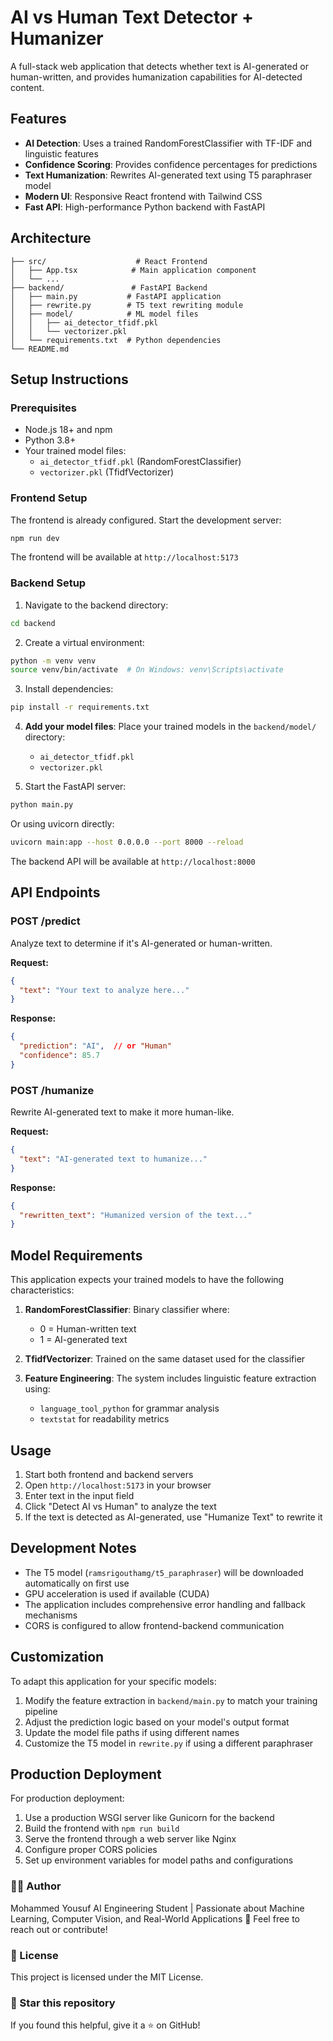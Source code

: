 
# AI vs Human Text Detector + Humanizer

A full-stack web application that detects whether text is AI-generated or human-written, and provides humanization capabilities for AI-detected content.

## Features

- **AI Detection**: Uses a trained RandomForestClassifier with TF-IDF and linguistic features
- **Confidence Scoring**: Provides confidence percentages for predictions
- **Text Humanization**: Rewrites AI-generated text using T5 paraphraser model
- **Modern UI**: Responsive React frontend with Tailwind CSS
- **Fast API**: High-performance Python backend with FastAPI

## Architecture

```
├── src/                    # React Frontend
│   ├── App.tsx            # Main application component
│   └── ...
├── backend/               # FastAPI Backend
│   ├── main.py           # FastAPI application
│   ├── rewrite.py        # T5 text rewriting module
│   ├── model/            # ML model files
│   │   ├── ai_detector_tfidf.pkl
│   │   └── vectorizer.pkl
│   └── requirements.txt  # Python dependencies
└── README.md
```

## Setup Instructions

### Prerequisites

- Node.js 18+ and npm
- Python 3.8+
- Your trained model files:
  - `ai_detector_tfidf.pkl` (RandomForestClassifier)
  - `vectorizer.pkl` (TfidfVectorizer)

### Frontend Setup

The frontend is already configured. Start the development server:

```bash
npm run dev
```

The frontend will be available at `http://localhost:5173`

### Backend Setup

1. Navigate to the backend directory:
```bash
cd backend
```

2. Create a virtual environment:
```bash
python -m venv venv
source venv/bin/activate  # On Windows: venv\Scripts\activate
```

3. Install dependencies:
```bash
pip install -r requirements.txt
```

4. **Add your model files**: Place your trained models in the `backend/model/` directory:
   - `ai_detector_tfidf.pkl`
   - `vectorizer.pkl`

5. Start the FastAPI server:
```bash
python main.py
```

Or using uvicorn directly:
```bash
uvicorn main:app --host 0.0.0.0 --port 8000 --reload
```

The backend API will be available at `http://localhost:8000`

## API Endpoints

### POST /predict
Analyze text to determine if it's AI-generated or human-written.

**Request:**
```json
{
  "text": "Your text to analyze here..."
}
```

**Response:**
```json
{
  "prediction": "AI",  // or "Human"
  "confidence": 85.7
}
```

### POST /humanize
Rewrite AI-generated text to make it more human-like.

**Request:**
```json
{
  "text": "AI-generated text to humanize..."
}
```

**Response:**
```json
{
  "rewritten_text": "Humanized version of the text..."
}
```

## Model Requirements

This application expects your trained models to have the following characteristics:

1. **RandomForestClassifier**: Binary classifier where:
   - 0 = Human-written text
   - 1 = AI-generated text

2. **TfidfVectorizer**: Trained on the same dataset used for the classifier

3. **Feature Engineering**: The system includes linguistic feature extraction using:
   - `language_tool_python` for grammar analysis
   - `textstat` for readability metrics

## Usage

1. Start both frontend and backend servers
2. Open `http://localhost:5173` in your browser
3. Enter text in the input field
4. Click "Detect AI vs Human" to analyze the text
5. If the text is detected as AI-generated, use "Humanize Text" to rewrite it

## Development Notes

- The T5 model (`ramsrigouthamg/t5_paraphraser`) will be downloaded automatically on first use
- GPU acceleration is used if available (CUDA)
- The application includes comprehensive error handling and fallback mechanisms
- CORS is configured to allow frontend-backend communication

## Customization

To adapt this application for your specific models:

1. Modify the feature extraction in `backend/main.py` to match your training pipeline
2. Adjust the prediction logic based on your model's output format
3. Update the model file paths if using different names
4. Customize the T5 model in `rewrite.py` if using a different paraphraser

## Production Deployment

For production deployment:

1. Use a production WSGI server like Gunicorn for the backend
2. Build the frontend with `npm run build`
3. Serve the frontend through a web server like Nginx
4. Configure proper CORS policies
5. Set up environment variables for model paths and configurations

### 🙋‍♂️ Author
 Mohammed Yousuf
AI Engineering Student | Passionate about Machine Learning, Computer Vision, and Real-World Applications 🚀
Feel free to reach out or contribute!
### 📄 License
This project is licensed under the MIT License.
### 🌟 Star this repository
If you found this helpful, give it a ⭐ on GitHub!
